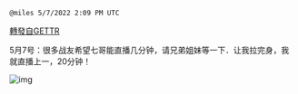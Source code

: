 
`@miles 5/7/2022 2:09 PM UTC`

[轉發自GETTR](https://gettr.com/post/p18poj5c216)


5月7号：很多战友希望七哥能直播几分钟，请兄弟姐妹等一下．让我拉完身，我就直播上一，20分钟！

![img](https://media.gettr.com/group40/getter/2022/05/07/14/9490db6d-07fe-445c-0ddc-2ef774148a7d/out.jpg)
